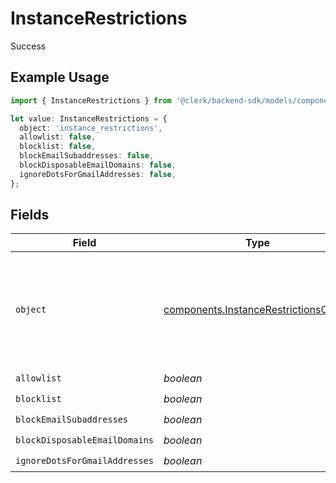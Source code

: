 # InstanceRestrictions

Success

## Example Usage

```typescript
import { InstanceRestrictions } from '@clerk/backend-sdk/models/components';

let value: InstanceRestrictions = {
  object: 'instance_restrictions',
  allowlist: false,
  blocklist: false,
  blockEmailSubaddresses: false,
  blockDisposableEmailDomains: false,
  ignoreDotsForGmailAddresses: false,
};
```

## Fields

| Field                         | Type                                                                                           | Required           | Description                                                                           |
| ----------------------------- | ---------------------------------------------------------------------------------------------- | ------------------ | ------------------------------------------------------------------------------------- |
| `object`                      | [components.InstanceRestrictionsObject](../../models/components/instancerestrictionsobject.md) | :heavy_check_mark: | String representing the object's type. Objects of the same type share the same value. |
| `allowlist`                   | _boolean_                                                                                      | :heavy_check_mark: | N/A                                                                                   |
| `blocklist`                   | _boolean_                                                                                      | :heavy_check_mark: | N/A                                                                                   |
| `blockEmailSubaddresses`      | _boolean_                                                                                      | :heavy_check_mark: | N/A                                                                                   |
| `blockDisposableEmailDomains` | _boolean_                                                                                      | :heavy_check_mark: | N/A                                                                                   |
| `ignoreDotsForGmailAddresses` | _boolean_                                                                                      | :heavy_check_mark: | N/A                                                                                   |
